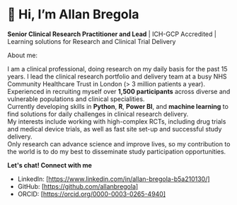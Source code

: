 # 👋 Hi, I’m Allan Bregola

**Senior Clinical Research Practitioner and Lead** | ICH-GCP Accredited | Learning solutions for Research and Clinical Trial Delivery

About me:

I am a clinical professional, doing research on my daily basis for the past 15 years.
I lead the clinical research portfolio and delivery team at a busy NHS Community Healthcare Trust in London (> 3 million patients a year). 
Experienced in recruiting myself over **1,500 participants** across diverse and vulnerable populations and clinical specialities.  
Currently developing skills in **Python**, **R**, **Power BI**, and **machine learning** to find solutions for daily challenges in clinical research delivery.  
My interests include working with high-complex RCTs, including drug trials and medical device trials, as well as fast site set-up and successful study delivery.  
Only research can advance science and improve lives, so my contribution to the world is to do my best to disseminate study participation opportunities.


**Let's chat! Connect with me** 
- LinkedIn: [https://www.linkedin.com/in/allan-bregola-b5a210130/]
- GitHub: [https://github.com/allanbregola]
- ORCID: [https://orcid.org/0000-0003-0265-4940]
